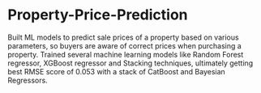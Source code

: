 # Property-Price-Prediction

Built ML models to predict sale prices of a property based on various parameters, so buyers are aware of correct prices when purchasing a property. Trained several machine learning models like Random Forest regressor, XGBoost regressor and Stacking techniques, ultimately getting best RMSE score of 0.053 with a stack of CatBoost and Bayesian Regressors.
